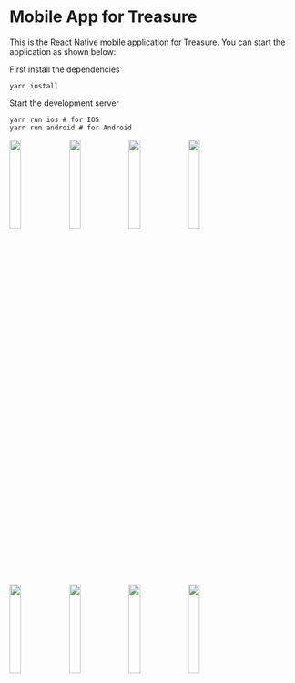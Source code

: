 # Mobile App for Treasure

This is the React Native mobile application for Treasure. You can start the application as shown below:

First install the dependencies

```
yarn install
```

Start the development server

```
yarn run ios # for IOS
yarn run android # for Android
```
<img src="https://github.com/ITUMasters/treasure-mobile/assets/55799734/cfd7b836-4bd3-451b-812f-edee26f1dafb" width="20%" height="20%">
<img src="https://github.com/ITUMasters/treasure-mobile/assets/55799734/9239ec45-d902-4e41-afd5-996ca8261db8" width="20%" height="20%">
<img src="https://github.com/ITUMasters/treasure-mobile/assets/55799734/0ce59be3-0881-49c0-b54c-b136df183317" width="20%" height="20%">
<img src="https://github.com/ITUMasters/treasure-mobile/assets/55799734/45934c91-890f-4910-9765-407fc30f08e0" width="20%" height="20%">
<img src="https://github.com/ITUMasters/treasure-mobile/assets/55799734/9fcebe29-4fcc-4926-b46c-24c0a85ebe25" width="20%" height="20%">
<img src="https://github.com/ITUMasters/treasure-mobile/assets/55799734/464da41c-9bf9-44c1-aafa-ce2664fc70e4" width="20%" height="20%">
<img src="https://github.com/ITUMasters/treasure-mobile/assets/55799734/eccb97e5-1e44-4c9e-b065-b691909d6b03" width="20%" height="20%">
<img src="https://github.com/ITUMasters/treasure-mobile/assets/55799734/193bc89f-b6ad-4fac-acd4-9f673d056f13" width="20%" height="20%">



